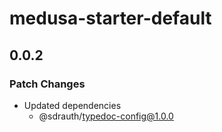 # medusa-starter-default

## 0.0.2

### Patch Changes

- Updated dependencies
  - @sdrauth/typedoc-config@1.0.0
